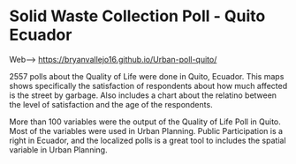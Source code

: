 # Solid Waste Collection Poll - Quito Ecuador

Web--> https://bryanvallejo16.github.io/Urban-poll-quito/ 

2557 polls about the Quality of Life were done in Quito, Ecuador. This maps shows specifically the satisfaction of respondents about how much affected is the street by garbage. Also includes a chart about the relatino between the level of satisfaction and the age of the respondents.

More than 100 variables were the output of the Quality of Life Poll in Quito. Most of the variables were used in Urban Planning. Public Participation is a right in Ecuador, and the localized polls is a great tool to includes the spatial variable in Urban Planning.
